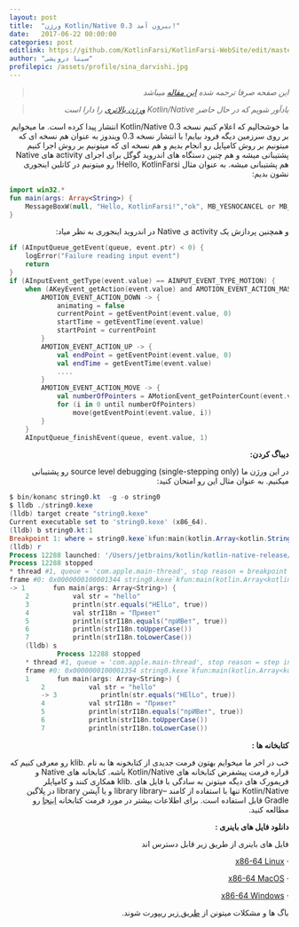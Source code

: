 ```yaml
---
layout: post
title:  "ورژن Kotlin/Native 0.3 بیرون آمد!"
date:   2017-06-22 00:00:00
categories: post
editlink: https://github.com/KotlinFarsi/KotlinFarsi-WebSite/edit/master/_post/2017-6-22-kotlin-native-v0-3/2017-6-22-kotlin-native-v0-3.md
author: "سینا درویشی"
profilepic: /assets/profile/sina_darvishi.jpg
---
```


<div dir="rtl" markdown="1">

> *این صفحه صرفا ترجمه شده [این مقاله](https://blog.jetbrains.com/kotlin/2017/06/kotlinnative-v0-3-is-out/) میباشد* 

>  *یادآور شویم که در حال حاضر Kotlin/Native [ورژن بالاتری](https://github.com/JetBrains/kotlin-native/releases) را دارا است* 


ما خوشحالیم که اعلام کنیم نسخه 0.3 Kotlin/Native انتشار پیدا کرده است. ما میخوایم بر روی سرزمین دیگه فرود بیایم! با انتشار نسخه 0.3 ویندوز به عنوان هم نسخه ای که میتونیم بر روش کامپایل رو انجام بدیم و هم نسخه ای که میتونیم بر روش اجرا کنیم پشتیبانی میشه و هم چنین دستگاه های اندروید گوگل برای اجرای activity های Native هم پشتیبانی میشه. به عنوان مثال Hello, KotlinFarsi! رو میتونیم در کاتلین اینجوری نشون بدیم:

</div>

```kotlin
import win32.*
fun main(args: Array<String>) {
    MessageBoxW(null, "Hello, KotlinFarsi!","ok", MB_YESNOCANCEL or MB_ICONQUESTION)
}
```

<div dir="rtl" markdown="1">

و همچنین پردازش یک activity ی Native در اندروید اینجوری به نظر میاد:

</div>

```kotlin
if (AInputQueue_getEvent(queue, event.ptr) < 0) {
    logError("Failure reading input event")
    return
}
if (AInputEvent_getType(event.value) == AINPUT_EVENT_TYPE_MOTION) {
    when (AKeyEvent_getAction(event.value) and AMOTION_EVENT_ACTION_MASK) {
        AMOTION_EVENT_ACTION_DOWN -> {
            animating = false
            currentPoint = getEventPoint(event.value, 0)
            startTime = getEventTime(event.value)
            startPoint = currentPoint
        }
        AMOTION_EVENT_ACTION_UP -> {
            val endPoint = getEventPoint(event.value, 0)
            val endTime = getEventTime(event.value)
            ....
        }
        AMOTION_EVENT_ACTION_MOVE -> {
            val numberOfPointers = AMotionEvent_getPointerCount(event.value).toInt()
            for (i in 0 until numberOfPointers)
                move(getEventPoint(event.value, i))
        }
    }
    AInputQueue_finishEvent(queue, event.value, 1)
```

<div dir="rtl" markdown="1">

**دیباگ کردن:**

در این ورژن ما source level debugging (single-stepping only) رو پشتیبانی میکنیم. به عنوان مثال این رو امتحان کنید:

</div>

```powershell
$ bin/konanc string0.kt  -g -o string0
$ lldb ./string0.kexe
(lldb) target create "string0.kexe"
Current executable set to 'string0.kexe' (x86_64).
(lldb) b string0.kt:1
Breakpoint 1: where = string0.kexe`kfun:main(kotlin.Array<kotlin.String>) + 4 at string0.kt:1, address = 0x0000000100001344
(lldb) r
Process 12288 launched: '/Users/jetbrains/kotlin/kotlin-native-release/kotlin-native/string0.kexe' (x86_64)
Process 12288 stopped
* thread #1, queue = 'com.apple.main-thread', stop reason = breakpoint 1.1
frame #0: 0x0000000100001344 string0.kexe`kfun:main(kotlin.Array<kotlin.String>) at string0.kt:1
-> 1       fun main(args: Array<String>) {
    2           val str = "hello"
    3           println(str.equals("HElLo", true))
    4           val strI18n = "Привет"
    5           println(strI18n.equals("прИВет", true))
    6           println(strI18n.toUpperCase())
    7           println(strI18n.toLowerCase())
    (lldb) s
            Process 12288 stopped
    * thread #1, queue = 'com.apple.main-thread', stop reason = step in
    frame #0: 0x0000000100001354 string0.kexe`kfun:main(kotlin.Array<kotlin.String>) at string0.kt:3
    1       fun main(args: Array<String>) {
        2           val str = "hello"
        -> 3           println(str.equals("HElLo", true))
        4           val strI18n = "Привет"
        5           println(strI18n.equals("прИВет", true))
        6           println(strI18n.toUpperCase())
        7           println(strI18n.toLowerCase())

```

<div dir="rtl" markdown="1">

**کتابخانه ها :**

خب در اخر ما میخوایم بهتون فرمت جدیدی از کتابخونه ها به نام .klib رو معرفی کنیم که قراره فرمت پیشفرض کتابخانه های Kotlin/Native باشه. کتابخانه های Native و فریمورک های دیگه میتونن به سادگی با فایل های .klib همکاری کنند و کامپایلر Kotlin/Native تنها با استفاده از کامند –library library و یا آپشن library در پلاگین Gradle قابل استفاده است. برای اطلاعات بیشتر در مورد فرمت کتابخانه [اینجا](https://github.com/JetBrains/kotlin-native/blob/master/LIBRARIES.md) رو مطالعه کنید.

**دانلود فایل های باینری :**

فایل های باینری از طریق زیر قابل دسترس اند

·         [x86-64 Linux](http://download.jetbrains.com/kotlin/native/kotlin-native-linux-0.3.tar.gz)

·         [x86-64 MacOS](http://download.jetbrains.com/kotlin/native/kotlin-native-macos-0.3.tar.gz)

·         [x86-64 Windows](http://download.jetbrains.com/kotlin/native/kotlin-native-windows-0.3.zip)

باگ ها و مشکلات میتونن از [طریق زیر](http://kotl.in/issue) ریپورت شوند.

</div>

